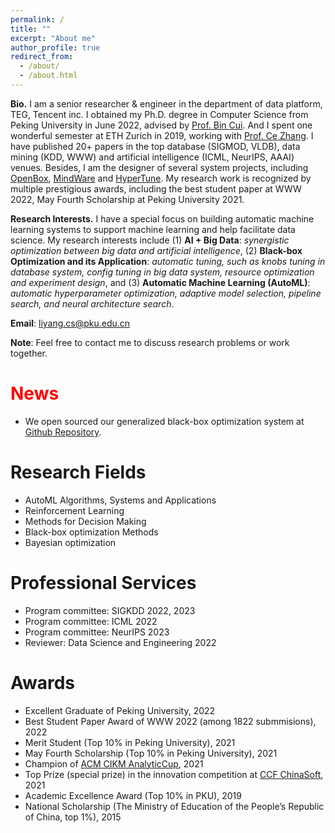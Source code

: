 ```yaml
---
permalink: /
title: ""
excerpt: "About me"
author_profile: true
redirect_from: 
  - /about/
  - /about.html
---
```


**Bio.** I am a senior researcher & engineer in the department of data platform, TEG, Tencent inc. 
I obtained my Ph.D. degree in Computer Science from Peking University in June 2022, advised by [Prof. Bin Cui](https://cuibinpku.github.io/). 
And I spent one wonderful semester at ETH Zurich in 2019, working with [Prof. Ce Zhang](https://ds3lab.inf.ethz.ch/members/ce-zhang.html).
I have published 20+ papers in the top database (SIGMOD, VLDB), data mining (KDD, WWW) and artificial intelligence (ICML, NeurIPS, AAAI) venues.
Besides, I am the designer of several system projects, including [OpenBox](https://github.com/PKU-DAIR/open-box), [MindWare](https://github.com/PKU-DAIR/mindware) and [HyperTune](https://github.com/PKU-DAIR/HyperTune). 
My research work is recognized by multiple prestigious awards, including the best student paper at WWW 2022, May Fourth Scholarship at Peking University 2021.

**Research Interests.**
I have a special focus on building automatic machine learning systems to support machine learning and help facilitate data science.
My research interests include (1) **AI + Big Data**: *synergistic optimization between big data and artificial intelligence*,
(2) **Black-box Optimization and its Application**: *automatic tuning, such as knobs tuning in database system, config tuning in big data system, resource optimization and experiment design*, 
and (3) **Automatic Machine Learning (AutoML)**: *automatic hyperparameter optimization, adaptive model selection, pipeline search, and neural architecture search*.


**Email**: liyang.cs@pku.edu.cn

**Note**: Feel free to contact me to discuss research problems or work together.

<span style="color:red">News</span>
======
* We open sourced our generalized black-box optimization system at [Github Repository](https://github.com/PKU-DAIR/open-box). 

Research Fields
======
* AutoML Algorithms, Systems and Applications
* Reinforcement Learning
* Methods for Decision Making
* Black-box optimization Methods
* Bayesian optimization

Professional Services
======
* Program committee: SIGKDD 2022, 2023
* Program committee: ICML 2022
* Program committee: NeurIPS 2023
* Reviewer: Data Science and Engineering 2022

Awards
======
* Excellent Graduate of Peking University, 2022
* Best Student Paper Award of WWW 2022 (among 1822 submmisions), 2022
* Merit Student (Top 10% in Peking University), 2021
* May Fourth Scholarship (Top 10% in Peking University), 2021
* Champion of [ACM CIKM AnalyticCup](https://www.cikm2021.org/analyticup), 2021
* Top Prize (special prize) in the innovation competition at [CCF ChinaSoft](http://chinasoft.ccf.org.cn/introduction.html), 2021
* Academic Excellence Award (Top 10% in PKU), 2019
* National Scholarship (The Ministry of Education of the People’s Republic of China, top 1%), 2015
